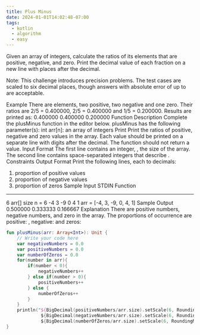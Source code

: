 ```yaml
---
title: Plus Minus
date: 2024-01-01T14:02:48-07:00
tags:
  - kotlin
  - algorithm
  - easy
---
```

Given an array of integers, calculate the ratios of its elements that are positive, negative, and zero. Print the
decimal value of each fraction on a new line with places after the decimal.

Note: This challenge introduces precision problems. The test cases are scaled to six decimal places, though
answers with absolute error of up to are acceptable.

Example
There are elements, two positive, two negative and one zero. Their ratios are 2/5 = 0.400000, 2/5 = 0.400000 and 1/5 = 0.200000.
Results are printed as:
0.400000
0.400000
0.200000
Function Description
Complete the plusMinus function in the editor below.
plusMinus has the following parameter(s):
int arr[n]: an array of integers
Print
Print the ratios of positive, negative and zero values in the array. Each value should be printed on a separate
line with digits after the decimal. The function should not return a value.
Input Format
The first line contains an integer, , the size of the array.
The second line contains space-separated integers that describe .
Constraints
Output Format
Print the following lines, each to decimals:
1. proportion of positive values
2. proportion of negative values
3. proportion of zeros
Sample Input
STDIN Function
----- --------
6 arr[] size n = 6
-4 3 -9 0 4 1 arr = [-4, 3, -9, 0, 4, 1]
Sample Output
0.500000
0.333333
0.166667
Explanation
There are positive numbers, negative numbers, and zero in the array.
The proportions of occurrence are positive: , negative: and zeros:

```kotlin
fun plusMinus(arr: Array<Int>): Unit {
    // Write your code here
    var negativeNumbers = 0.0
    var positiveNumbers = 0.0
    var numberOfZeros = 0.0
    for(number in arr){
        if(number < 0){
            negativeNumbers++
        } else if(number > 0){
            positiveNumbers++
        } else {
            numberOfZeros++
        }
    }
    println("${BigDecimal(positiveNumbers/arr.size).setScale(6, RoundingMode.HALF_EVEN)}\n
             ${BigDecimal(negativeNumbers/arr.size).setScale(6, RoundingMode.HALF_EVEN)}\n\
             ${BigDecimal(numberOfZeros/arr.size).setScale(6, RoundingMode.HALF_EVEN)}")
}